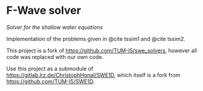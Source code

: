 # F-Wave solver

_Solver for the shallow water equations_

Implementation of the problems given in @cite tssim1 and @cite tssim2.

This project is a fork of https://github.com/TUM-I5/swe_solvers, however all code was replaced with our own code.

Use this project as a submodule of https://gitlab.lrz.de/ChristophHonal/SWE1D, which itself is a fork from https://github.com/TUM-I5/SWE1D.